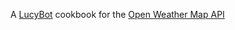 A [LucyBot](http://lucybot.com) cookbook for the [Open Weather Map API](http://openweathermap.org/)
